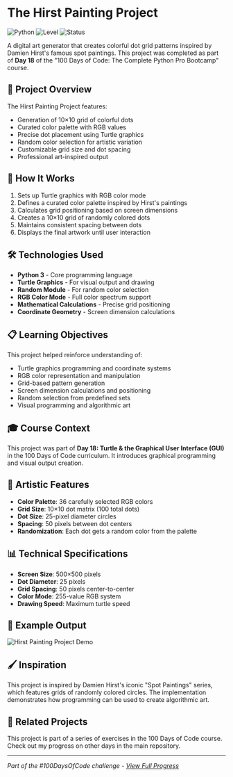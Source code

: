 # The Hirst Painting Project

![Python](https://img.shields.io/badge/Python-3-blue?style=for-the-badge)
![Level](https://img.shields.io/badge/Level-Intermediate-orange?style=for-the-badge)
![Status](https://img.shields.io/badge/Status-Complete-brightgreen?style=for-the-badge)

A digital art generator that creates colorful dot grid patterns inspired by Damien Hirst's famous spot paintings. This project was completed as part of **Day 18** of the "100 Days of Code: The Complete Python Pro Bootcamp" course.

## 🎯 Project Overview

The Hirst Painting Project features:
- Generation of 10×10 grid of colorful dots
- Curated color palette with RGB values
- Precise dot placement using Turtle graphics
- Random color selection for artistic variation
- Customizable grid size and dot spacing
- Professional art-inspired output

## 🚀 How It Works

1. Sets up Turtle graphics with RGB color mode
2. Defines a curated color palette inspired by Hirst's paintings
3. Calculates grid positioning based on screen dimensions
4. Creates a 10×10 grid of randomly colored dots
5. Maintains consistent spacing between dots
6. Displays the final artwork until user interaction

## 🛠️ Technologies Used

- **Python 3** - Core programming language
- **Turtle Graphics** - For visual output and drawing
- **Random Module** - For random color selection
- **RGB Color Mode** - Full color spectrum support
- **Mathematical Calculations** - Precise grid positioning
- **Coordinate Geometry** - Screen dimension calculations

## 📋 Learning Objectives

This project helped reinforce understanding of:
- Turtle graphics programming and coordinate systems
- RGB color representation and manipulation
- Grid-based pattern generation
- Screen dimension calculations and positioning
- Random selection from predefined sets
- Visual programming and algorithmic art

## 🎓 Course Context

This project was part of **Day 18: Turtle & the Graphical User Interface (GUI)** in the 100 Days of Code curriculum. It introduces graphical programming and visual output creation.

## 🎨 Artistic Features

- **Color Palette**: 36 carefully selected RGB colors
- **Grid Size**: 10×10 dot matrix (100 total dots)
- **Dot Size**: 25-pixel diameter circles
- **Spacing**: 50 pixels between dot centers
- **Randomization**: Each dot gets a random color from the palette

## 📊 Technical Specifications

- **Screen Size**: 500×500 pixels
- **Dot Diameter**: 25 pixels
- **Grid Spacing**: 50 pixels center-to-center
- **Color Mode**: 255-value RGB system
- **Drawing Speed**: Maximum turtle speed

## 📝 Example Output

![Hirst Painting Project Demo](https://github.com/user-attachments/assets/45bdb2e4-d696-4205-b0db-76cfa45d562b)

## 🖌️ Inspiration

This project is inspired by Damien Hirst's iconic "Spot Paintings" series, which features grids of randomly colored circles. The implementation demonstrates how programming can be used to create algorithmic art.

## 🔄 Related Projects

This project is part of a series of exercises in the 100 Days of Code course. Check out my progress on other days in the main repository.

---

*Part of the #100DaysOfCode challenge - [View Full Progress](https://github.com/evncosta/100-Days-of-Code)*
